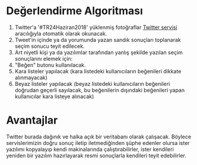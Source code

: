 # Değerlendirme Algoritması 

1. Twitter'a '#TR24Haziran2018' yüklenmiş fotoğraflar [Twitter servisi](./twitter-service) aracılığıyla otomatik olarak okunacak. 
2. Tweet'in içinde ya da yorumunda yazan sandık sonuçları toplanarak seçim sonucu teyit edilecek. 
3. Art niyetli kişi ya da yazılımlar tarafından yanlış şekilde yazılan seçim sonuçlarını elemek için:
  1. "Beğen" butonu kullanılacak.
  2. Kara listeler yapılacak (kara listedeki kullanıcıların beğenileri dikkate alınmayacak)
  3. Beyaz listeler yapılacak (beyaz listedeki kullanıcıların beğenileri doğrudan geçerli sayılacak, bu beğenilerin dışındaki beğenileri yapan kullanıcılar kara listeye alınacak)

# Avantajlar

Twitter burada dağınık ve halka açık bir veritabanı olarak çalışacak. Böylece servislerimizin doğru sonuç iletip iletmediğinden şüphe edenler olursa ister yazılımı kopyalayıp 
kendi makinalarında çalıştırabilirler, ister kendileri yeniden bir yazılım hazırlayarak resmi sonuçlarla kendileri teyit edebilirler.

